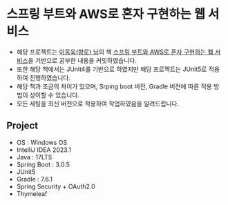 # 스프링 부트와 AWS로 혼자 구현하는 웹 서비스
- 해당 프로젝트는 [이동욱(향로) 님]의 책 [스프링 부트와 AWS로 혼자 구현하는 웹 서비스]을 기반으로 공부한 내용을 커밋하였습니다.
- 또한 해당 책에서는 JUnit4를 기반으로 하였지만 해당 프로젝트는 JUnit5로 적용하여 진행하였습니다.
- 해당 책과 조금의 차이가 있으며, Srping boot 버전, Gradle 버전에 따른 적용 방법이 상이할 수 있습니다.
- 모든 세팅을 최신 버전으로 적용하여 작업하였음을 알려드립니다.

## Project
- OS : Windows OS
- IntelliJ IDEA 2023.1
- Java : 17LTS
- Spring Boot : 3.0.5
- JUnit5
- Gradle : 7.6.1
- Spring Security + OAuth2.0
- Thymeleaf

<!-- Links -->
[이동욱(향로) 님]: https://jojoldu.tistory.com/
[스프링 부트와 AWS로 혼자 구현하는 웹 서비스]: https://jojoldu.tistory.com/463
